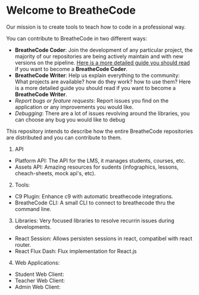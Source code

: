# Welcome to BreatheCode

Our mission is to create tools to teach how to code in a professional way.

You can contribute to BreatheCode in two different ways:
- **BreatheCode Coder**: Join the development of any particular project, the majority of our repositories are being actively maintain and with new versions on the pipeline. [Here is a more detailed guide you should read](#) if you want to become a **BreatheCode Coder**.
- **BreatheCode Writer**: Help us explain everything to the community: What projects are available? how do they work? how to use them? Here is a more detailed guide you should read if you want to become a **BreatheCode Writer**.
- *Report bugs or feature requests*: Report issues you find on the application or any improvements you would like.
- *Debugging*: There are a lot of issues revolving around the libraries, you can choose any bug you would like to debug

This repository intends to describe how the entire BreatheCode repositories are distributed and you can contribute to them.

1. API
  - Platform API: The API for the LMS, it manages students, courses, etc.
  - Assets API: Amazing resources for sudents (infographics, lessons, cheach-sheets, mock api's, etc).
2. Tools:
  - C9 Plugin: Enhance c9 with automatic breathecode integrations.
  - BreatheCode CLI: A small CLI to connect to breathecode thru the command line.
3. Libraries: Very focused libraries to resolve recurrin issues during developments.
  - React Session: Allows persisten sessions in react, compatibel with react router.
  - React Flux Dash: Flux implementation for React.js
4. Web Applications:
  - Student Web Client:
  - Teacher Web Client:
  - Admin Web Client:
<!--stackedit_data:
eyJoaXN0b3J5IjpbMTk3NTAyNTczNV19
-->